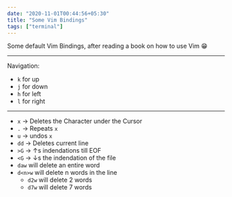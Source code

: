 ```yaml
---
date: "2020-11-01T00:44:56+05:30"
title: "Some Vim Bindings"
tags: ["terminal"]
---
```

Some default Vim Bindings, after reading a book on how to use Vim :grin:

---
Navigation:

- `k` for up
- `j` for down
- `h` for left
- `l` for right

---

- `x` → Deletes the Character under the Cursor
- `.` → Repeats `x`
- `u` → undos `x`
- `dd` → Deletes current line
- `>G` → ↑s indendations till EOF
- `<G` → ↓s the indendation of the file
- `daw` will delete an entire word
- `d<n>w` will delete n words in the line
  - `d2w` will delete 2 words
  - `d7w` will delete 7 words